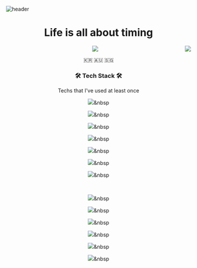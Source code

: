 

![header](https://capsule-render.vercel.app/api?type=waving&color=auto&height=300&section=header&text=welcome&fontSize=90&animation=fadeIn&fontAlignY=38&desc=Jun-ho&nbsp;OH's%20GitHub%20Profile&descAlignY=51&descAlign=62)

<h1 align="center"> Life is all about timing </h1>

<div align="center">
	<img align="right" src="https://github-readme-stats.vercel.app/api?username=junho5"/>
	<a href="https://hits.seeyoufarm.com"><img src="https://hits.seeyoufarm.com/api/count/incr/badge.svg?url=https%3A%2F%2Fgithub.com%2Fjunho5&count_bg=%2379C83D&title_bg=%23555555&icon=github.svg&icon_color=%23E7E7E7&title=Github&edge_flat=false"/></a>
	<p align="center">🇰🇷 🇦🇺 🇸🇬</p>

<h3 align="center">🛠 Tech Stack 🛠</h3>

<p align="center"> Techs that I've used at least once </p>

<p align="center">

<img src="https://img.shields.io/badge/Python-3766AB?style=flat-square&logo=Python&logoColor=white"/></a>&nbsp

<img src="https://img.shields.io/badge/Java-007396?style=flat-square&logo=Java&logoColor=white"/></a>&nbsp

<img src="https://img.shields.io/badge/C++-00599C?style=flat-square&logo=C%2B%2B&logoColor=white"/></a>&nbsp

<img src="https://img.shields.io/badge/C-A8B9CC?style=flat-square&logo=C&logoColor=white"/></a>&nbsp

<img src="https://img.shields.io/badge/Javascript-ffb13b?style=flat-square&logo=javascript&logoColor=white"/></a>&nbsp

<img src="https://img.shields.io/badge/css-1572B6?style=flat-square&logo=css3&logoColor=white"/></a>&nbsp

<img src="https://img.shields.io/badge/Go-11B48A?style=flat-square&logo=Go&logoColor=white"/></a>&nbsp

<br>

<img src="https://img.shields.io/badge/SpringBoot-6DB33F?style=flat-square&logo=Spring&logoColor=white"/></a>&nbsp

<img src="https://img.shields.io/badge/Django-092E20?style=flat-square&logo=Django&logoColor=white"/></a>&nbsp

<img src="https://img.shields.io/badge/Mysql-E6B91E?style=flat-square&logo=MySql&logoColor=white"/></a>&nbsp

<img src="https://img.shields.io/badge/HyperledgerFabric-DB3552?style=flat-square&logo=Hulu&logoColor=white"/></a>&nbsp

<img src="https://img.shields.io/badge/aws-333664?style=flat-square&logo=amazon-aws&logoColor=white"/></a>&nbsp

<img src="https://img.shields.io/badge/elasticsearch-005571?style=flat-square&logo=elasticsearch&logoColor=white"/></a>&nbsp

</p>
</div>













